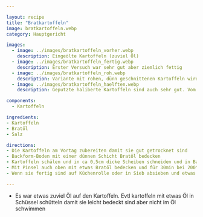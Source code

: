 ```yaml
---

layout: recipe
title: "Bratkartoffeln"
image: bratkartoffeln.webp
category: Hauptgericht

images:
  - image: ../images/bratkartoffeln_vorher.webp
    description: Eingeölte Kartoffeln (zuviel Öl)
  - image: ../images/bratkartoffeln_fertig.webp
    description: Erster Versuch war sehr gut aber ziemlich fettig
  - image: ../images/bratkartoffeln_roh.webp
    description: Variante mit rohen, dünn geschnittenen Kartoffeln wird auch sehr gut. Auch hier etwas zuviel Öl
  - image: ../images/bratkartoffeln_haelften.webp
    description: Geputzte haliberte Kartoffeln sind auch sehr gut. Vom Knoblauch hat man nichts gemerkt

components:
  - Kartoffeln

ingredients:
- Kartoffeln
- Bratöl
- Salz

directions:
- Die Kartoffeln am Vortag zubereiten damit sie gut getrocknet sind
- Backform-Boden mit einer dünnen Schicht Bratöl bedecken
- Kartoffeln schälen und in ca 0,5cm dicke Scheiben schneiden und in Backform verteilen
- Mit Pinsel auch oben mit etwas Bratöl bedecken und für 30min bei 200°C Umluft ins vorgeheizte Backrohr geben
- Wenn sie fertig sind auf Küchenrolle oder in Sieb absieben und etwas salzen

---
```


- Es war etwas zuviel Öl auf den Kartoffeln. Evtl kartoffeln mit etwas Öl in Schüssel schütteln damit sie leicht bedeckt sind aber nicht im Öl schwimmen